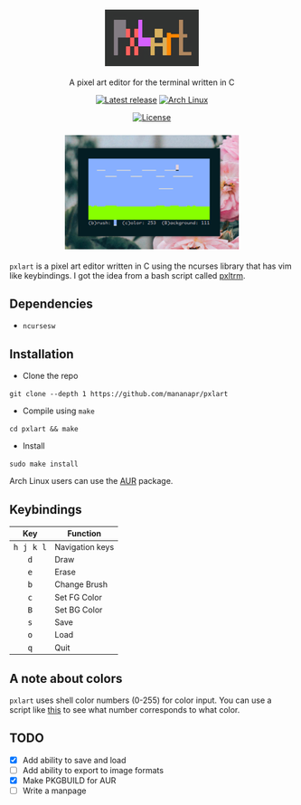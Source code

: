 <h3 align="center"><img src="logo.png" height="100px"></h3>
<p align="center">A pixel art editor for the terminal written in C</p>

<p align="center">
<a href="https://github.com/mananapr/pxlart/releases/latest"><img src="https://img.shields.io/badge/release-v1.0-blue.svg" alt="Latest release" /></a>
<a href="https://aur.archlinux.org/packages/pxlart"><img src="https://img.shields.io/badge/AUR-v1.0-blue.svg" alt="Arch Linux" /></a>
</p>

<p align="center">
<a href="https://github.com/mananapr/pxlart/blob/master/LICENSE"><img src="https://img.shields.io/badge/license-MIT-yellow.svg" alt="License" /></a>
</p>

<h3 align="center"><img src="scrot.png" width="61%"></h3>

`pxlart` is a pixel art editor written in C using the ncurses library that has vim like keybindings.
I got the idea from a bash script called [pxltrm](https://github.com/dylanaraps/pxltrm).

## Dependencies
- `ncursesw`

## Installation
- Clone the repo

`git clone --depth 1 https://github.com/mananapr/pxlart`

- Compile using `make`

`cd pxlart && make`

- Install

`sudo make install`

Arch Linux users can use the [AUR](https://aur.archlinux.org/packages/pxlart) package.

## Keybindings
| Key | Function |
|:---:| --- |
| <kbd>h j k l</kbd> | Navigation keys |
| <kbd>d</kbd> | Draw |
| <kbd>e</kbd> | Erase |
| <kbd>b</kbd> | Change Brush |
| <kbd>c</kbd> | Set FG Color |
| <kbd>B</kbd> | Set BG Color |
| <kbd>s</kbd> | Save |
| <kbd>o</kbd> | Load |
| <kbd>q</kbd> | Quit |

## A note about colors
`pxlart` uses shell color numbers (0-255) for color input. You can use a script like [this](https://gist.github.com/MicahElliott/719710) to see what number corresponds to what color.

## TODO
- [x] Add ability to save and load
- [ ] Add ability to export to image formats
- [x] Make PKGBUILD for AUR
- [ ] Write a manpage
